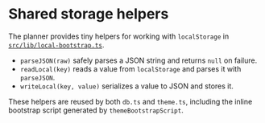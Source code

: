 # Shared storage helpers

The planner provides tiny helpers for working with `localStorage` in [`src/lib/local-bootstrap.ts`](../src/lib/local-bootstrap.ts).

- `parseJSON(raw)` safely parses a JSON string and returns `null` on failure.
- `readLocal(key)` reads a value from `localStorage` and parses it with `parseJSON`.
- `writeLocal(key, value)` serializes a value to JSON and stores it.

These helpers are reused by both `db.ts` and `theme.ts`, including the inline bootstrap script generated by `themeBootstrapScript`.

